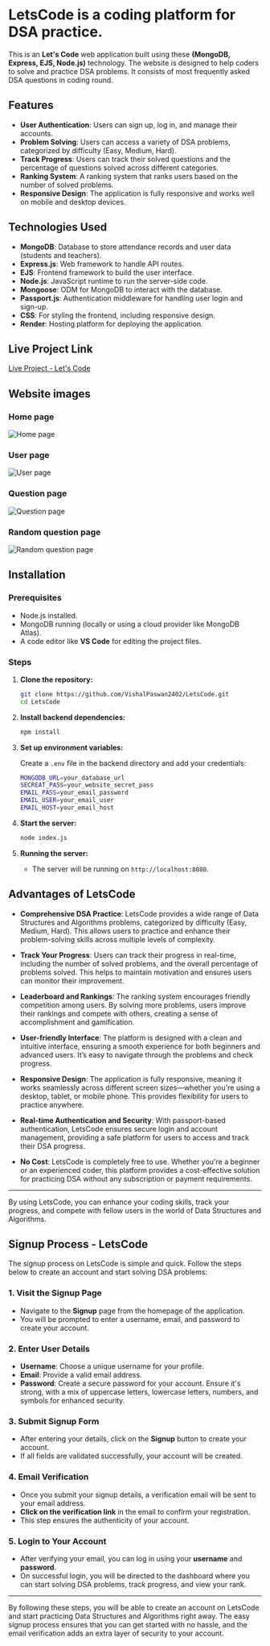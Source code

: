 # LetsCode is a coding platform for DSA practice.

This is an **Let's Code** web application built using these **(MongoDB, Express, EJS, Node.js)** technology. The website is designed to help coders to solve and practice DSA problems. It consists of most frequently asked DSA questions in coding round.

## Features
- **User Authentication**: Users can sign up, log in, and manage their accounts.
- **Problem Solving**: Users can access a variety of DSA problems, categorized by difficulty (Easy, Medium, Hard).
- **Track Progress**: Users can track their solved questions and the percentage of questions solved across different categories.
- **Ranking System**: A ranking system that ranks users based on the number of solved problems.
- **Responsive Design**: The application is fully responsive and works well on mobile and desktop devices.

## Technologies Used
- **MongoDB**: Database to store attendance records and user data (students and teachers).
- **Express.js**: Web framework to handle API routes.
- **EJS**: Frontend framework to build the user interface.
- **Node.js**: JavaScript runtime to run the server-side code.
- **Mongoose**: ODM for MongoDB to interact with the database.
- **Passport.js**: Authentication middleware for handling user login and sign-up.
- **CSS**: For styling the frontend, including responsive design.
- **Render**: Hosting platform for deploying the application.

## Live Project Link
[Live Project - Let's Code](https://letscode-vxit.onrender.com)

## Website images

### Home page
![Home page](./public//img4.png)

### User page
![User page](./public//img1.png)

### Question page
![Question page](./public//img2.png)

### Random question page
![Random question page](./public//img3.png)

## Installation

### Prerequisites

- Node.js installed.
- MongoDB running (locally or using a cloud provider like MongoDB Atlas).
- A code editor like **VS Code** for editing the project files.

### Steps

1. **Clone the repository:**

    ```bash
    git clone https://github.com/VishalPaswan2402/LetsCode.git
    cd LetsCode
    ```

2. **Install backend dependencies:**

    ```bash
    npm install
    ```

3. **Set up environment variables:**

    Create a `.env` file in the backend directory and add your credentials:

    ```bash
    MONGODB_URL=your_database_url
    SECREAT_PASS=your_website_secret_pass
    EMAIL_PASS=your_email_password
    EMAIL_USER=your_email_user
    EMAIL_HOST=your_email_host
    ```

4. **Start the server:**

    ```bash
    node index.js
    ```

10. **Running the server:**
    - The server will be running on `http://localhost:8080`.

## Advantages of LetsCode

- **Comprehensive DSA Practice**: LetsCode provides a wide range of Data Structures and Algorithms problems, categorized by difficulty (Easy, Medium, Hard). This allows users to practice and enhance their problem-solving skills across multiple levels of complexity.

- **Track Your Progress**: Users can track their progress in real-time, including the number of solved problems, and the overall percentage of problems solved. This helps to maintain motivation and ensures users can monitor their improvement.

- **Leaderboard and Rankings**: The ranking system encourages friendly competition among users. By solving more problems, users improve their rankings and compete with others, creating a sense of accomplishment and gamification.

- **User-friendly Interface**: The platform is designed with a clean and intuitive interface, ensuring a smooth experience for both beginners and advanced users. It’s easy to navigate through the problems and check progress.

- **Responsive Design**: The application is fully responsive, meaning it works seamlessly across different screen sizes—whether you're using a desktop, tablet, or mobile phone. This provides flexibility for users to practice anywhere.

- **Real-time Authentication and Security**: With passport-based authentication, LetsCode ensures secure login and account management, providing a safe platform for users to access and track their DSA progress.

- **No Cost**: LetsCode is completely free to use. Whether you're a beginner or an experienced coder, this platform provides a cost-effective solution for practicing DSA without any subscription or payment requirements.

---

 By using LetsCode, you can enhance your coding skills, track your progress, and compete with fellow users in the world of Data Structures and Algorithms.


## Signup Process - LetsCode

The signup process on LetsCode is simple and quick. Follow the steps below to create an account and start solving DSA problems:

### 1. **Visit the Signup Page**
   - Navigate to the **Signup** page from the homepage of the application.
   - You will be prompted to enter a username, email, and password to create your account.

### 2. **Enter User Details**
   - **Username**: Choose a unique username for your profile.
   - **Email**: Provide a valid email address.
   - **Password**: Create a secure password for your account. Ensure it's strong, with a mix of uppercase letters, lowercase letters, numbers, and symbols for enhanced security.

### 3. **Submit Signup Form**
   - After entering your details, click on the **Signup** button to create your account.
   - If all fields are validated successfully, your account will be created.

### 4. **Email Verification**
   - Once you submit your signup details, a verification email will be sent to your email address.
   - **Click on the verification link** in the email to confirm your registration.
   - This step ensures the authenticity of your account.

### 5. **Login to Your Account**
   - After verifying your email, you can log in using your **username** and **password**.
   - On successful login, you will be directed to the dashboard where you can start solving DSA problems, track progress, and view your rank.

---

By following these steps, you will be able to create an account on LetsCode and start practicing Data Structures and Algorithms right away. The easy signup process ensures that you can get started with no hassle, and the email verification adds an extra layer of security to your account.
